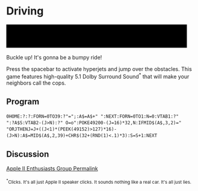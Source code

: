 # Driving

![image](media/driving.gif "Driving GIF")

Buckle up! It's gonna be a bumpy ride!

Press the spacebar to activate hyperjets and jump over the obstacles. This game features high-quality 5.1 Dolby Surround Sound<sup>*</sup> that will make your neighbors call the cops.

## Program

`0HOME:?:?:FORN=0TO39:?"=";:A$=A$+"﻿ ":NEXT:FORN=0TO1:N=0:VTAB1:?"﻿ ﻿ ﻿ ﻿ ":?A$S:VTAB2-(J>N):?"﻿ O=o":POKE49200-(J=16)*32,N:IFMID$(A$,3,2)="﻿ ﻿ "ORJTHENJ=J+((J<1)*(PEEK(49152)>127)*16)-(J>N):A$=MID$(A$,2,39)+CHR$(32+(RND(1)<.1)*3):S=S+1:NEXT`

## Discussion

[Apple II Enthusiasts Group Permalink](https://www.facebook.com/groups/5251478676/permalink/10156679023638677/)

<sub><sup>*</sup>Clicks. It's all just Apple II speaker clicks. It sounds nothing like a real car. It's all just lies.</sub>
